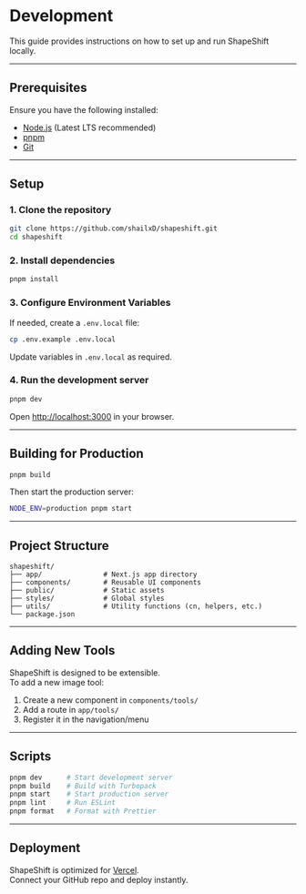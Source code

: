 # Development

This guide provides instructions on how to set up and run ShapeShift locally.

---

## Prerequisites

Ensure you have the following installed:

- [Node.js](https://nodejs.org/) (Latest LTS recommended)  
- [pnpm](https://pnpm.io/)  
- [Git](https://git-scm.com/)  

---

## Setup

### 1. Clone the repository

```bash
git clone https://github.com/shailxD/shapeshift.git
cd shapeshift
```

### 2. Install dependencies

```bash
pnpm install
```

### 3. Configure Environment Variables

If needed, create a `.env.local` file:

```bash
cp .env.example .env.local
```

Update variables in `.env.local` as required.

### 4. Run the development server

```bash
pnpm dev
```

Open [http://localhost:3000](http://localhost:3000) in your browser.  

---

## Building for Production

```bash
pnpm build
```

Then start the production server:

```bash
NODE_ENV=production pnpm start
```

---

## Project Structure

```
shapeshift/
├── app/               # Next.js app directory
├── components/        # Reusable UI components
├── public/            # Static assets
├── styles/            # Global styles
├── utils/             # Utility functions (cn, helpers, etc.)
└── package.json
```

---

## Adding New Tools

ShapeShift is designed to be extensible.  
To add a new image tool:

1. Create a new component in `components/tools/`  
2. Add a route in `app/tools/`  
3. Register it in the navigation/menu  

---

## Scripts

```bash
pnpm dev      # Start development server
pnpm build    # Build with Turbopack
pnpm start    # Start production server
pnpm lint     # Run ESLint
pnpm format   # Format with Prettier
```

---

## Deployment

ShapeShift is optimized for [Vercel](https://vercel.com).  
Connect your GitHub repo and deploy instantly.  
